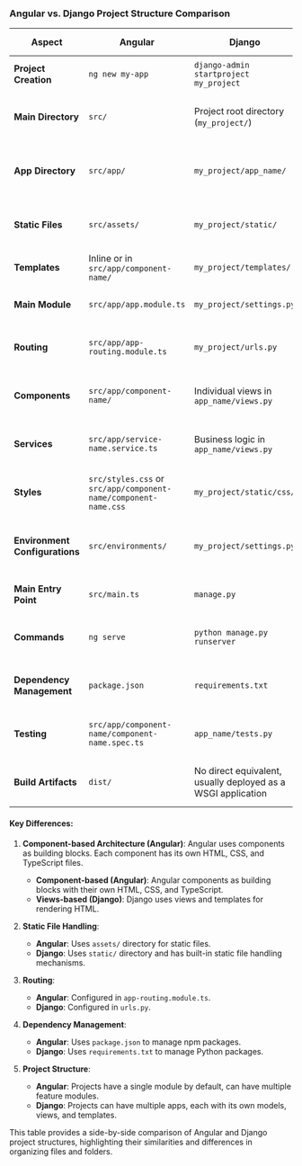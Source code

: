 ### Angular vs. Django Project Structure Comparison

| Aspect              | Angular                                   | Django                                   | Description (English)                                               | Description (Hinglish)                                            |
|---------------------|-------------------------------------------|------------------------------------------|---------------------------------------------------------------------|-------------------------------------------------------------------|
| **Project Creation**| `ng new my-app`                           | `django-admin startproject my_project`   | Command to create a new project                                     | Naya project banane ka command                                     |
| **Main Directory**  | `src/`                                    | Project root directory (`my_project/`)   | Main source directory for the Angular project                       | Angular project ke liye main source directory                      |
| **App Directory**   | `src/app/`                                | `my_project/app_name/`                   | Directory for Angular components and modules                        | Angular components aur modules ke liye directory                   |
| **Static Files**    | `src/assets/`                             | `my_project/static/`                     | Directory for static files like images and styles                   | Static files jaise images aur styles ke liye directory             |
| **Templates**       | Inline or in `src/app/component-name/`    | `my_project/templates/`                  | HTML templates location                                             | HTML templates ka location                                         |
| **Main Module**     | `src/app/app.module.ts`                   | `my_project/settings.py`                 | Main configuration module/file                                      | Main configuration module/file                                     |
| **Routing**         | `src/app/app-routing.module.ts`           | `my_project/urls.py`                     | Configuration for application routing                               | Application routing ke liye configuration                          |
| **Components**      | `src/app/component-name/`                 | Individual views in `app_name/views.py`  | Directory for individual UI components                              | Individual UI components ke liye directory                         |
| **Services**        | `src/app/service-name.service.ts`         | Business logic in `app_name/views.py`    | Services for business logic and data handling                       | Business logic aur data handling ke liye services                  |
| **Styles**          | `src/styles.css` or `src/app/component-name/component-name.css` | `my_project/static/css/`               | Global and component-specific stylesheets                           | Global aur component-specific stylesheets                          |
| **Environment Configurations** | `src/environments/`                    | `my_project/settings.py`                 | Configuration for different environments (dev, prod)                | Different environments (dev, prod) ke liye configuration           |
| **Main Entry Point**| `src/main.ts`                             | `manage.py`                              | Entry point of the application                                      | Application ka entry point                                         |
| **Commands**        | `ng serve`                                | `python manage.py runserver`             | Command to run the development server                               | Development server run karne ka command                            |
| **Dependency Management** | `package.json`                          | `requirements.txt`                       | File to manage project dependencies                                 | Project dependencies manage karne ka file                          |
| **Testing**         | `src/app/component-name/component-name.spec.ts` | `app_name/tests.py`                    | Testing files for individual components                             | Individual components ke liye testing files                        |
| **Build Artifacts** | `dist/`                                   | No direct equivalent, usually deployed as a WSGI application | Directory where build files are output                              | Directory jahan build files output hoti hain                       |

#### Key Differences:
1. **Component-based Architecture (Angular)**: Angular uses components as building blocks. Each component has its own HTML, CSS, and TypeScript files.
   - **Component-based (Angular)**: Angular components as building blocks with their own HTML, CSS, and TypeScript.
   - **Views-based (Django)**: Django uses views and templates for rendering HTML.

2. **Static File Handling**:
   - **Angular**: Uses `assets/` directory for static files.
   - **Django**: Uses `static/` directory and has built-in static file handling mechanisms.

3. **Routing**:
   - **Angular**: Configured in `app-routing.module.ts`.
   - **Django**: Configured in `urls.py`.

4. **Dependency Management**:
   - **Angular**: Uses `package.json` to manage npm packages.
   - **Django**: Uses `requirements.txt` to manage Python packages.

5. **Project Structure**:
   - **Angular**: Projects have a single module by default, can have multiple feature modules.
   - **Django**: Projects can have multiple apps, each with its own models, views, and templates.

This table provides a side-by-side comparison of Angular and Django project structures, highlighting their similarities and differences in organizing files and folders.